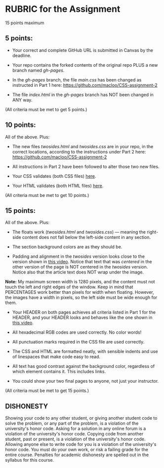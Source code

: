 # RUBRIC for the Assignment

15 points maximum

## 5 points:

* Your correct and complete GitHub URL is submitted in Canvas by the deadline.

* Your repo contains the forked contents of the original repo PLUS a new branch named *gh-pages*.

* In the *gh-pages* branch, the file *main.css* has been changed as instructed in Part 1 here: https://github.com/macloo/CSS-assignment-2  

* The file *index.html* in the *gh-pages* branch has NOT been changed in ANY way.

(All criteria must be met to get 5 points.)

## 10 points:

All of the above. Plus:

* The new files *twosides.html* and *twosides.css* are in your repo, in the correct locations, according to the instructions under Part 2 here:  https://github.com/macloo/CSS-assignment-2

* All instructions in Part 2 have been followed to alter those two new files.

* Your CSS validates (both CSS files) [here](https://jigsaw.w3.org/css-validator/).

* Your HTML validates (both HTML files) [here](https://html5.validator.nu/).

(All criteria must be met to get 10 points.)

## 15 points:

All of the above. Plus:

* The floats work (*twosides.html* and *twosides.css*) — meaning the right-side content does not fall below the left-side content in any section.

* The section background colors are as they should be.

* Padding and alignment in the *twosides* version looks close to the version shown in [this video](https://www.youtube.com/watch?v=RKXZBsOr0JM&list=PLZFU-W6LLeecJuSQh20QUU_gCmS30sLTB&index=31). Notice that text that was *centered* in the other version of the page is NOT centered in the *twosides* version. Notice also that the article text does NOT wrap under the image. 

**Note:** My maximum screen width is 1280 pixels, and the content must not touch the left and right edges of the window. Keep in mind that PERCENTAGES work better than pixels for width when floating. However, the images have a width in pixels, so the left side must be wide enough for them.

* Your HEADER on both pages achieves all criteria listed in Part 1 for the HEADER, and your HEADER looks and behaves like the one shown in [this video](https://www.youtube.com/watch?v=RKXZBsOr0JM&list=PLZFU-W6LLeecJuSQh20QUU_gCmS30sLTB&index=31).

* All hexadecimal RGB codes are used correctly. No color words!

* All punctuation marks required in the CSS file are used correctly.

* The CSS and HTML are formatted neatly, with sensible indents and use of linespaces that make code easy to read.

* All text has good contrast against the background color, regardless of which element contains it. This includes links.

* You could show your two final pages to anyone, not just your instructor.

(All criteria must be met to get 15 points.)

## DISHONESTY

Showing your code to any other student, or giving another student code to solve the problem, or any part of the problem, is a violation of the university's honor code. Asking for a solution in any online forum is a violation of the university's honor code. Copying code from another student, past or present, is a violation of the university's honor code. Allowing anyone else to write code for you is a violation of the university's honor code. You must do your own work, or risk a failing grade for the entire course. Penalties for academic dishonesty are spelled out in the syllabus for this course.
